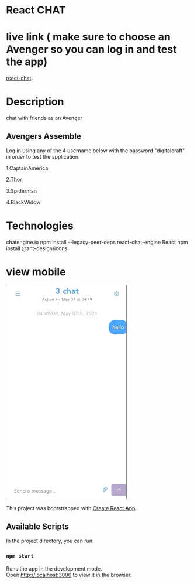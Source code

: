 # React CHAT
# live link ( make sure to choose an Avenger so you can log in and test the app)
[react-chat](https://8c0a3204.react-chat-app.pages.dev).

# Description 
chat with friends as an Avenger

## Avengers Assemble

Log in using any of the 4 username below with the password "digitalcraft" in order to test the application.

1.CaptainAmerica


2.Thor


3.Spiderman


4.BlackWidow



# Technologies 
chatengine.io
npm install --legacy-peer-deps react-chat-engine
React
npm install @ant-design/icons

# view mobile
![](./public/react-chat.gif)

This project was bootstrapped with [Create React App](https://github.com/facebook/create-react-app).

## Available Scripts

In the project directory, you can run:

### `npm start`

Runs the app in the development mode.\
Open [http://localhost:3000](http://localhost:3000) to view it in the browser.
